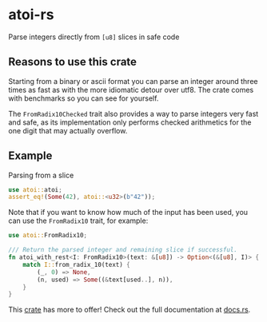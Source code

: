 # atoi-rs

Parse integers directly from `[u8]` slices in safe code

## Reasons to use this crate

Starting from a binary or ascii format you can parse an integer around three times as fast as with
the more idiomatic detour over utf8. The crate comes with benchmarks so you can see for yourself.

The `FromRadix10Checked` trait also provides a way to parse integers very fast and safe, as its
implementation only performs checked arithmetics for the one digit that may actually overflow.

## Example

Parsing from a slice

```rust
use atoi::atoi;
assert_eq!(Some(42), atoi::<u32>(b"42"));
```

Note that if you want to know how much of the input has been used, you can use the
`FromRadix10` trait, for example:

```rust
use atoi::FromRadix10;

/// Return the parsed integer and remaining slice if successful.
fn atoi_with_rest<I: FromRadix10>(text: &[u8]) -> Option<(&[u8], I)> {
    match I::from_radix_10(text) {
        (_, 0) => None,
        (n, used) => Some((&text[used..], n)),
    }
}
```

This [crate](https://www.crates.io/crates/atoi) has more to offer! Check out the full documentation
at [docs.rs](https://docs.rs/atoi).

